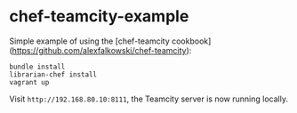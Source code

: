 # chef-teamcity-example
Simple example of using the [chef-teamcity cookbook] (https://github.com/alexfalkowski/chef-teamcity):

    bundle install
    librarian-chef install
    vagrant up

Visit `http://192.168.80.10:8111`, the Teamcity server is now running locally.
